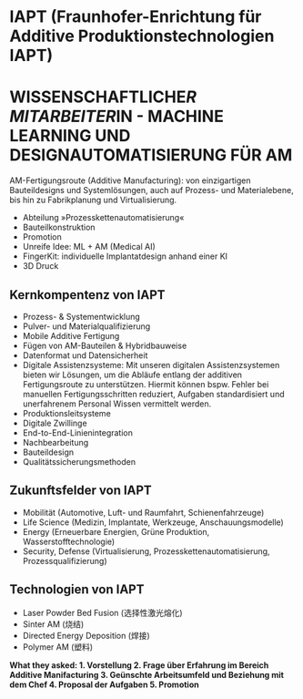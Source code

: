 # IAPT (Fraunhofer-Enrichtung für Additive Produktionstechnologien IAPT)
# WISSENSCHAFTLICHE*R MITARBEITER*IN - MACHINE LEARNING UND DESIGNAUTOMATISIERUNG FÜR AM

AM-Fertigungsroute (Additive Manufacturing): von einzigartigen Bauteildesigns und Systemlösungen, auch auf Prozess- und Materialebene, bis hin zu Fabrikplanung und Virtualisierung.
- Abteilung »Prozesskettenautomatisierung«
- Bauteilkonstruktion
- Promotion
- Unreife Idee: ML + AM (Medical AI)
- FingerKit: individuelle Implantatdesign anhand einer KI
- 3D Druck

## Kernkompentenz von IAPT
- Prozess- & Systementwicklung
- Pulver- und Materialqualifizierung
- Mobile Additive Fertigung
- Fügen von AM-Bauteilen & Hybridbauweise
- Datenformat und Datensicherheit
- Digitale Assistenzsysteme: Mit unseren digitalen Assistenzsystemen bieten wir Lösungen, um die Abläufe entlang der additiven Fertigungsroute zu unterstützen. Hiermit können bspw. Fehler bei manuellen Fertigungsschritten reduziert, Aufgaben standardisiert und unerfahrenem Personal Wissen vermittelt werden.
- Produktionsleitsysteme
- Digitale Zwillinge
- End-to-End-Linienintegration
- Nachbearbeitung
- Bauteildesign
- Qualitätssicherungsmethoden

## Zukunftsfelder von IAPT
- Mobilität (Automotive, Luft- und Raumfahrt, Schienenfahrzeuge)
- Life Science (Medizin, Implantate, Werkzeuge, Anschauungsmodelle)
- Energy (Erneuerbare Energien, Grüne Produktion, Wasserstofftechnologie)
- Security, Defense (Virtualisierung, Prozesskettenautomatisierung, Prozessqualifizierung)

## Technologien von IAPT
- Laser Powder Bed Fusion (选择性激光熔化)
- Sinter AM (烧结)
- Directed Energy Deposition (焊接)
- Polymer AM (塑料)

**What they asked: 1. Vorstellung 2. Frage über Erfahrung im Bereich Additive Manifacturing 3. Geünschte Arbeitsumfeld und Beziehung mit dem Chef 4. Proposal der Aufgaben 5. Promotion**
